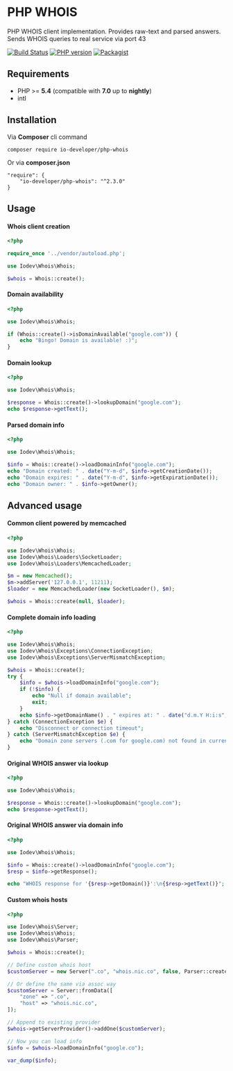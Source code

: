# PHP WHOIS
PHP WHOIS client implementation. Provides raw-text and parsed answers. Sends WHOIS queries to real service via port 43

[![Build Status](https://travis-ci.org/io-developer/php-whois.svg?branch=master)](https://travis-ci.org/io-developer/php-whois)
[![PHP version](https://img.shields.io/badge/php-%3E%3D5.4-8892BF.svg)](https://secure.php.net/)
[![Packagist](https://img.shields.io/packagist/v/io-developer/php-whois.svg)](https://packagist.org/packages/io-developer/php-whois)

## Requirements
- PHP >= __5.4__ (compatible with __7.0__ up to __nightly__)
- intl


## Installation
Via __Composer__ cli command
````
composer require io-developer/php-whois
````
Or via __composer.json__
````
"require": {
    "io-developer/php-whois": "^2.3.0"
}
````


## Usage

#### Whois client creation

```php
<?php

require_once '../vendor/autoload.php';

use Iodev\Whois\Whois;

$whois = Whois::create();
```

#### Domain availability

```php
<?php

use Iodev\Whois\Whois;

if (Whois::create()->isDomainAvailable("google.com")) {
    echo "Bingo! Domain is available! :)";
}
```

#### Domain lookup

```php
<?php

use Iodev\Whois\Whois;

$response = Whois::create()->lookupDomain("google.com");
echo $response->getText();
```

#### Parsed domain info

```php
<?php

use Iodev\Whois\Whois;

$info = Whois::create()->loadDomainInfo("google.com");
echo "Domain created: " . date("Y-m-d", $info->getCreationDate());
echo "Domain expires: " . date("Y-m-d", $info->getExpirationDate());
echo "Domain owner: " . $info->getOwner();
```


## Advanced usage

#### Сommon client powered by memcached
```php
<?php

use Iodev\Whois\Whois;
use Iodev\Whois\Loaders\SocketLoader;
use Iodev\Whois\Loaders\MemcachedLoader;

$m = new Memcached();
$m->addServer('127.0.0.1', 11211);
$loader = new MemcachedLoader(new SocketLoader(), $m);

$whois = Whois::create(null, $loader);
```


#### Complete domain info loading

```php
<?php

use Iodev\Whois\Whois;
use Iodev\Whois\Exceptions\ConnectionException;
use Iodev\Whois\Exceptions\ServerMismatchException;

$whois = Whois::create();
try {
    $info = $whois->loadDomainInfo("google.com");
    if (!$info) {
        echo "Null if domain available";
        exit;
    }
    echo $info->getDomainName() . " expires at: " . date("d.m.Y H:i:s", $info->getExpirationDate());
} catch (ConnectionException $e) {
    echo "Disconnect or connection timeout";
} catch (ServerMismatchException $e) {
    echo "Domain zone servers (.com for google.com) not found in current ServerProvider whois hosts";
}
```


#### Original WHOIS answer via lookup

```php
<?php

use Iodev\Whois\Whois;

$response = Whois::create()->lookupDomain("google.com");
echo $response->getText();
```

#### Original WHOIS answer via domain info


```php
<?php

use Iodev\Whois\Whois;

$info = Whois::create()->loadDomainInfo("google.com");
$resp = $info->getResponse();

echo "WHOIS response for '{$resp->getDomain()}':\n{$resp->getText()}";
```


#### Сustom whois hosts

```php
<?php

use Iodev\Whois\Server;
use Iodev\Whois\Whois;
use Iodev\Whois\Parser;

$whois = Whois::create();

// Define custom whois host
$customServer = new Server(".co", "whois.nic.co", false, Parser::create());

// Or define the same via assoc way
$customServer = Server::fromData([
    "zone" => ".co",
    "host" => "whois.nic.co",
]);

// Append to existing provider
$whois->getServerProvider()->addOne($customServer);

// Now you can load info
$info = $whois->loadDomainInfo("google.co");

var_dump($info);
```
